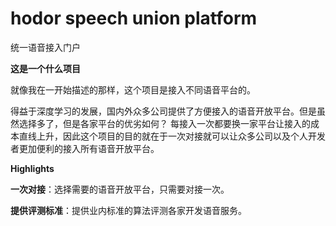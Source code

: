 # hodor speech union platform
统一语音接入门户

**这是一个什么项目**

就像我在一开始描述的那样，这个项目是接入不同语音平台的。

得益于深度学习的发展，国内外众多公司提供了方便接入的语音开放平台。但是虽然选择多了，但是各家平台的优劣如何？ 每接入一次都要换一家平台让接入的成本直线上升，因此这个项目的目的就在于一次对接就可以让众多公司以及个人开发者更加便利的接入所有语音开放平台。

**Highlights**

**一次对接**：选择需要的语音开放平台，只需要对接一次。

**提供评测标准**：提供业内标准的算法评测各家开发语音服务。

